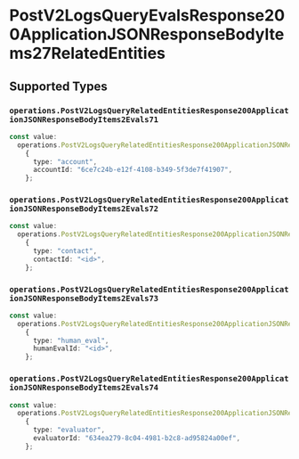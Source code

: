 # PostV2LogsQueryEvalsResponse200ApplicationJSONResponseBodyItems27RelatedEntities


## Supported Types

### `operations.PostV2LogsQueryRelatedEntitiesResponse200ApplicationJSONResponseBodyItems2Evals71`

```typescript
const value:
  operations.PostV2LogsQueryRelatedEntitiesResponse200ApplicationJSONResponseBodyItems2Evals71 =
    {
      type: "account",
      accountId: "6ce7c24b-e12f-4108-b349-5f3de7f41907",
    };
```

### `operations.PostV2LogsQueryRelatedEntitiesResponse200ApplicationJSONResponseBodyItems2Evals72`

```typescript
const value:
  operations.PostV2LogsQueryRelatedEntitiesResponse200ApplicationJSONResponseBodyItems2Evals72 =
    {
      type: "contact",
      contactId: "<id>",
    };
```

### `operations.PostV2LogsQueryRelatedEntitiesResponse200ApplicationJSONResponseBodyItems2Evals73`

```typescript
const value:
  operations.PostV2LogsQueryRelatedEntitiesResponse200ApplicationJSONResponseBodyItems2Evals73 =
    {
      type: "human_eval",
      humanEvalId: "<id>",
    };
```

### `operations.PostV2LogsQueryRelatedEntitiesResponse200ApplicationJSONResponseBodyItems2Evals74`

```typescript
const value:
  operations.PostV2LogsQueryRelatedEntitiesResponse200ApplicationJSONResponseBodyItems2Evals74 =
    {
      type: "evaluator",
      evaluatorId: "634ea279-8c04-4981-b2c8-ad95824a00ef",
    };
```

